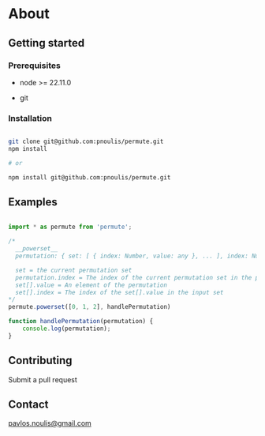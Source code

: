# About

## Getting started
### Prerequisites

- node >= 22.11.0

- git

### Installation

```sh

git clone git@github.com:pnoulis/permute.git
npm install

# or

npm install git@github.com:pnoulis/permute.git

```

## Examples

```javascript

import * as permute from 'permute';

/*
  __powerset__
  permutation: { set: [ { index: Number, value: any }, ... ], index: Number }

  set = the current permutation set
  permutation.index = The index of the current permutation set in the powerset.
  set[].value = An element of the permutation
  set[].index = The index of the set[].value in the input set
*/
permute.powerset([0, 1, 2], handlePermutation)

function handlePermutation(permutation) {
    console.log(permutation);
}

```

## Contributing

Submit a pull request

## Contact

pavlos.noulis@gmail.com

